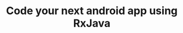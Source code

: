---
layout: post
section-type: post
title: Code your next android app using RxJava
redirect: https://medium.com/@kevalpatel2106/code-your-next-android-app-using-rxjava-d1db30ac9fcc
category: RxJava
---